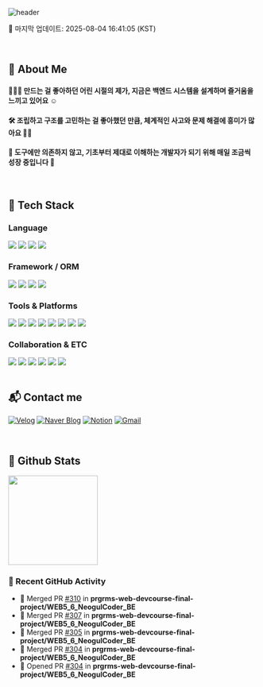 ![header](https://capsule-render.vercel.app/api?type=soft&color=EDC6CC&height=230&text=Leeseo's%20GitHub🍒🧸&desc=Little%20dev,%20big%20dreams%20🚀☁&fontColor=363636&fontSize=40&descSize=15)

🔄 마지막 업데이트: 2025-08-04 16:41:05 (KST)

<br>

<!--LAST_UPDATED-->

<!--Body-->

## 👀 About Me
#### 🙋🏻‍♀️ 만드는 걸 좋아하던 어린 시절의 제가, 지금은 백엔드 시스템을 설계하며 즐거움을 느끼고 있어요 ☺️
#### 🛠️ 조립하고 구조를 고민하는 걸 좋아했던 만큼, 체계적인 사고와 문제 해결에 흥미가 많아요 🙌🏻
#### 📓 도구에만 의존하지 않고, 기초부터 제대로 이해하는 개발자가 되기 위해 매일 조금씩 성장 중입니다 🌱
<br>

<div>
  
## 🧱 Tech Stack

### Language
<!--C-->
<img src="https://img.shields.io/badge/C-A8B9CC?style=flat-square&logo=C&logoColor=white"/>
<!--C++-->
<img src="https://img.shields.io/badge/C++-00599C?style=flat-square&logo=C%2B%2B&logoColor=white"/>
<!--Java-->
<img src="https://img.shields.io/badge/Java-007396?style=flat-square&logo=Java&logoColor=white"/>
<!--Python-->
<img src="https://img.shields.io/badge/Python-3776AB?style=flat-square&logo=Python&logoColor=white"/>
<br/>

### Framework / ORM
<!--Spring-->
<img src="https://img.shields.io/badge/Spring-6DB33F?style=flat-square&logo=Spring&logoColor=white"/>
<!--Spring Boot-->
<img src="https://img.shields.io/badge/Spring%20Boot-6DB33F?style=flat-square&logo=springboot&logoColor=white"/>
<!--JPA-->
<img src="https://img.shields.io/badge/JPA-59666C?style=flat-square&logo=Hibernate&logoColor=white"/>
<!--MyBatis-->
<img src="https://img.shields.io/badge/MyBatis-000000?style=flat-square&logo=MyBatis&logoColor=white"/>
<br/>

### Tools & Platforms
<!--Git-->
<img src="https://img.shields.io/badge/Git-F05032?style=flat-square&logo=Git&logoColor=white"/>
<!--GitHub-->
<img src="https://img.shields.io/badge/GitHub-181717?style=flat-square&logo=GitHub&logoColor=white"/>
<!--Docker-->
<img src="https://img.shields.io/badge/Docker-2496ED?style=flat-square&logo=Docker&logoColor=white"/>
<!--MySQL-->
<img src="https://img.shields.io/badge/MySQL-4479A1?style=flat-square&logo=MySQL&logoColor=white"/>
<!--PostgreSQL-->
<img src="https://img.shields.io/badge/PostgreSQL-4169E1?style=flat-square&logo=PostgreSQL&logoColor=white"/>
<!--Redis-->
<img src="https://img.shields.io/badge/Redis-DC382D?style=flat-square&logo=Redis&logoColor=white"/>
<!--GCP-->
<img src="https://img.shields.io/badge/GCP-4285F4?style=flat-square&logo=googlecloud&logoColor=white"/>
<!--GCS-->
<img src="https://img.shields.io/badge/GCS-34A853?style=flat-square&logo=googlecloud&logoColor=white"/>
<br/>

### Collaboration & ETC
<!--Slack-->
<img src="https://img.shields.io/badge/Slack-4A154B?style=flat-square&logo=Slack&logoColor=white"/>
<!--Discord-->
<img src="https://img.shields.io/badge/Discord-5865F2?style=flat-square&logo=Discord&logoColor=white"/>
<!--Notion-->
<img src="https://img.shields.io/badge/Notion-000000?style=flat-square&logo=Notion&logoColor=white"/>
<!--Jira-->
<img src="https://img.shields.io/badge/Jira-0052CC?style=flat-square&logo=Jira&logoColor=white"/>
<!--Trello-->
<img src="https://img.shields.io/badge/Trello-0052CC?style=flat-square&logo=Trello&logoColor=white"/>
<!--Figma-->
<img src="https://img.shields.io/badge/Figma-F24E1E?style=flat-square&logo=Figma&logoColor=white"/>
<br/>
<br>

## 📬 Contact me

[![Velog](https://img.shields.io/badge/Velog-20C997?style=flat-square&logo=Velog&logoColor=white)](https://velog.io/@fbdltj1204/posts)
[![Naver Blog](https://img.shields.io/badge/Naver%20Blog-03C75A?style=flat-square&logo=Naver&logoColor=white)](https://m.blog.naver.com/PostList.naver?blogId=endorsement_r&tab=1)
[![Notion](https://img.shields.io/badge/Notion-000000?style=flat-square&logo=Notion&logoColor=white)](https://www.notion.so/endorsement32/242aeda1a4668038b111fed0515bc911)
[![Gmail](https://img.shields.io/badge/Gmail-EA4335?style=flat-square&logo=Gmail&logoColor=white)](mailto:ef032550@naver.com)

<br>
</div>

## 🔁 Github Stats
<img src="https://github-readme-stats.vercel.app/api?username=endorsement0912&show_icons=true&theme=dracula&rank_icon=github" height="180px"/>

### 📌 Recent GitHub Activity

<!--START_SECTION:activity-->
- 🎉 Merged PR [#310](https://github.com/prgrms-web-devcourse-final-project/WEB5_6_NeogulCoder_BE/pull/310) in **prgrms-web-devcourse-final-project/WEB5_6_NeogulCoder_BE**
- 🎉 Merged PR [#307](https://github.com/prgrms-web-devcourse-final-project/WEB5_6_NeogulCoder_BE/pull/307) in **prgrms-web-devcourse-final-project/WEB5_6_NeogulCoder_BE**
- 🎉 Merged PR [#305](https://github.com/prgrms-web-devcourse-final-project/WEB5_6_NeogulCoder_BE/pull/305) in **prgrms-web-devcourse-final-project/WEB5_6_NeogulCoder_BE**
- 🎉 Merged PR [#304](https://github.com/prgrms-web-devcourse-final-project/WEB5_6_NeogulCoder_BE/pull/304) in **prgrms-web-devcourse-final-project/WEB5_6_NeogulCoder_BE**
- 💪 Opened PR [#304](https://github.com/prgrms-web-devcourse-final-project/WEB5_6_NeogulCoder_BE/pull/304) in **prgrms-web-devcourse-final-project/WEB5_6_NeogulCoder_BE**
<!--END_SECTION:activity-->

